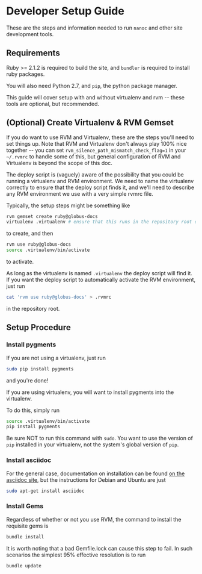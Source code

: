 # Developer Setup Guide

These are the steps and information needed to run `nanoc` and other site
development tools.


## Requirements

Ruby >= 2.1.2 is required to build the site, and `bundler` is required to
install ruby packages.

You will also need Python 2.7, and `pip`, the python package manager.

This guide will cover setup with and without virtualenv and rvm -- these tools
are optional, but recommended.

## (Optional) Create Virtualenv & RVM Gemset

If you do want to use RVM and Virtualenv, these are the steps you'll need to
set things up.
Note that RVM and Virtualenv don't always play 100% nice together -- you can
set `rvm_silence_path_mismatch_check_flag=1` in your `~/.rvmrc` to handle some
of this, but general configuration of RVM and Virtualenv is beyond the scope of
this doc.

The deploy script is (vaguely) aware of the possibility that you could be
running a virtualenv and RVM environment.
We need to name the virtualenv correctly to ensure that the deploy script finds
it, and we'll need to describe any RVM environment we use with a very simple
rvmrc file.

Typically, the setup steps might be something like

```sh
rvm gemset create ruby@globus-docs
virtualenv .virtualenv # ensure that this runs in the repository root dir
```

to create, and then

```sh
rvm use ruby@globus-docs
source .virtualenv/bin/activate
```

to activate.

As long as the virtualenv is named `.virtualenv` the deploy script will find
it.
If you want the deploy script to automatically activate the RVM environment,
just run

```sh
cat 'rvm use ruby@globus-docs' > .rvmrc
```

in the repository root.

## Setup Procedure

### Install pygments

If you are not using a virtualenv, just run

```sh
sudo pip install pygments
```

and you're done!

If you are using virtualenv, you will want to install pygments into the
virtualenv.

To do this, simply run

```sh
source .virtualenv/bin/activate
pip install pygments
```

Be sure NOT to run this command with `sudo`.
You want to use the version of `pip` installed in your virtualenv, not the
system's global version of `pip`.

### Install asciidoc

For the general case, documentation on installation can be found
[on the asciidoc site](http://www.methods.co.nz/asciidoc/INSTALL.html), but the
instructions for Debian and Ubuntu are just

```sh
sudo apt-get install asciidoc
```

### Install Gems

Regardless of whether or not you use RVM, the command to install the
requisite gems is

```sh
bundle install
```

It is worth noting that a bad Gemfile.lock can cause this step to fail.
In such scenarios the simplest 95% effective resolution is to run

```sh
bundle update
```
